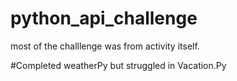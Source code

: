 # python_api_challenge

most of the challlenge was from activity itself.

#Completed weatherPy but struggled in Vacation.Py